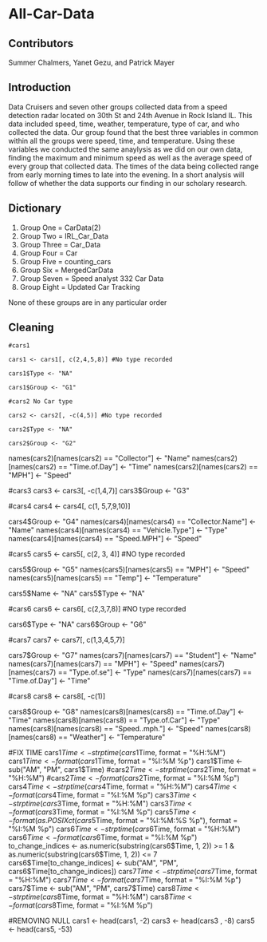 # All-Car-Data
## Contributors
Summer Chalmers, Yanet Gezu, and Patrick Mayer
## Introduction
Data Cruisers and seven other groups collected data from a speed detection radar located on 30th St and 24th Avenue in Rock Island IL. This data included speed, time, weather, temperature, type of car, and who collected the data. Our group found that the best three variables in common within all the groups were speed, time, and temperature. Using these variables we conducted the same anaylysis as we did on our own data, finding the maximum and minimum speed as well as the average speed of every group that collected data. The times of the data being collected range from early morning times to late into the evening. In a short analysis will follow of whether the data supports our finding in our scholary research. 
## Dictionary
1. Group One = CarData(2)
2. Group Two = IRL_Car_Data
3. Group Three = Car_Data
4. Group Four = Car
5. Group Five = counting_cars
6. Group Six = MergedCarData
7. Group Seven = Speed analyst 332 Car Data
8. Group Eight = Updated Car Tracking

None of these groups are in any particular order

## Cleaning
`#cars1`

`cars1 <- cars1[, c(2,4,5,8)] #No type recorded`

`cars1$Type <- "NA"`

`cars1$Group <- "G1"`

`#cars2 No Car type`

`cars2 <- cars2[, -c(4,5)] #No type recorded`

`cars2$Type <- "NA" `

`cars2$Group <- "G2"`

names(cars2)[names(cars2) == "Collector"] <- "Name"
names(cars2)[names(cars2) == "Time.of.Day"] <- "Time"
names(cars2)[names(cars2) == "MPH"] <- "Speed"

#cars3
cars3 <- cars3[, -c(1,4,7)]
cars3$Group <- "G3"

#cars4
cars4 <- cars4[, c(1, 5,7,9,10)]

cars4$Group <- "G4"
names(cars4)[names(cars4) == "Collector.Name"] <- "Name"
names(cars4)[names(cars4) == "Vehicle.Type"] <- "Type"
names(cars4)[names(cars4) == "Speed.MPH"] <- "Speed"

#cars5
cars5 <- cars5[, c(2, 3, 4)] #NO type recorded

cars5$Group <- "G5"
names(cars5)[names(cars5) == "MPH"] <- "Speed"
names(cars5)[names(cars5) == "Temp"] <- "Temperature"

cars5$Name <- "NA"
cars5$Type <- "NA"

#cars6
cars6 <- cars6[, c(2,3,7,8)] #NO type recorded

cars6$Type <- "NA"
cars6$Group <- "G6"

#cars7
cars7 <- cars7[, c(1,3,4,5,7)]

cars7$Group <- "G7"
names(cars7)[names(cars7) == "Student"] <- "Name"
names(cars7)[names(cars7) == "MPH"] <- "Speed"
names(cars7)[names(cars7) == "Type.of.se"] <- "Type"
names(cars7)[names(cars7) == "Time.of.Day"] <- "Time"

#cars8
cars8 <- cars8[, -c(1)]

cars8$Group <- "G8"
names(cars8)[names(cars8) == "Time.of.Day"] <- "Time"
names(cars8)[names(cars8) == "Type.of.Car"] <- "Type"
names(cars8)[names(cars8) == "Speed..mph."] <- "Speed"
names(cars8)[names(cars8) == "Weather"] <- "Temperature"



#FIX TIME
cars1$Time <- strptime(cars1$Time, format = "%H:%M")
cars1$Time <- format(cars1$Time, format = "%I:%M %p")
cars1$Time <- sub("AM", "PM", cars1$Time)
#cars2$Time <- strptime(cars2$Time, format = "%H:%M")
#cars2$Time <- format(cars2$Time, format = "%I:%M %p")
cars4$Time <- strptime(cars4$Time, format = "%H:%M")
cars4$Time <- format(cars4$Time, format = "%I:%M %p")
cars3$Time <- strptime(cars3$Time, format = "%H:%M")
cars3$Time <- format(cars3$Time, format = "%I:%M %p")
cars5$Time <- format(as.POSIXct(cars5$Time, format = "%I:%M:%S %p"), format = "%I:%M %p")
cars6$Time <- strptime(cars6$Time, format = "%H:%M")
cars6$Time <- format(cars6$Time, format = "%I:%M %p")
to_change_indices <- as.numeric(substring(cars6$Time, 1, 2)) >= 1 & as.numeric(substring(cars6$Time, 1, 2)) <= 7
cars6$Time[to_change_indices] <- sub("AM", "PM", cars6$Time[to_change_indices])
cars7$Time <- strptime(cars7$Time, format = "%H:%M")
cars7$Time <- format(cars7$Time, format = "%I:%M %p")
cars7$Time <- sub("AM", "PM", cars7$Time)
cars8$Time <- strptime(cars8$Time, format = "%H:%M")
cars8$Time <- format(cars8$Time, format = "%I:%M %p")


#REMOVING NULL
cars1 <- head(cars1, -2)
cars3 <- head(cars3 , -8)
cars5 <- head(cars5, -53)
